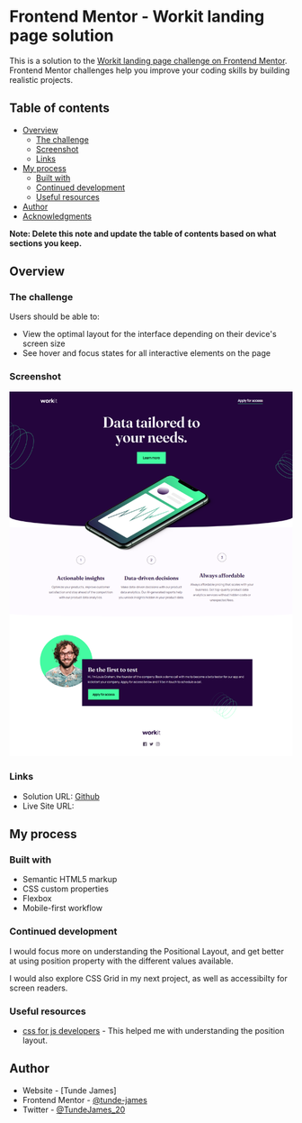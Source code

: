 # Frontend Mentor - Workit landing page solution

This is a solution to the [Workit landing page challenge on Frontend Mentor](https://www.frontendmentor.io/challenges/workit-landing-page-2fYnyle5lu). Frontend Mentor challenges help you improve your coding skills by building realistic projects.

## Table of contents

- [Overview](#overview)
  - [The challenge](#the-challenge)
  - [Screenshot](#screenshot)
  - [Links](#links)
- [My process](#my-process)
  - [Built with](#built-with)
  - [Continued development](#continued-development)
  - [Useful resources](#useful-resources)
- [Author](#author)
- [Acknowledgments](#acknowledgments)

**Note: Delete this note and update the table of contents based on what sections you keep.**

## Overview

### The challenge

Users should be able to:

- View the optimal layout for the interface depending on their device's screen size
- See hover and focus states for all interactive elements on the page

### Screenshot

![Workit Screenshot](./workit-landing-page-index-html.png)

### Links

- Solution URL: [Github](https://github.com/tunde-james/workit-landing-page)
- Live Site URL: [](https://workit-landing-page-mu.vercel.app/)

## My process

### Built with

- Semantic HTML5 markup
- CSS custom properties
- Flexbox
- Mobile-first workflow

### Continued development

I would focus more on understanding the Positional Layout, and get better at using position property with the different values available.

I would also explore CSS Grid in my next project, as well as accessibilty for screen readers.

### Useful resources

- [css for js developers](https://courses.joshwcomeau.com/css-for-js/02-rendering-logic-2/01-positioning) - This helped me with understanding the position layout.

## Author

- Website - [Tunde James]
- Frontend Mentor - [@tunde-james](https://www.frontendmentor.io/profile/tunde-james)
- Twitter - [@TundeJames_20](https://twitter.com/TundeJames_20)
